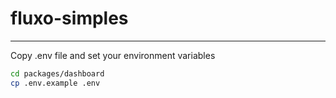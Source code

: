# fluxo-simples
-------------

Copy .env file and set your environment variables

```bash
cd packages/dashboard
cp .env.example .env
```